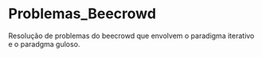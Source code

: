 # Problemas_Beecrowd
Resolução de problemas do beecrowd que envolvem o paradigma iterativo e o paradgma guloso.
